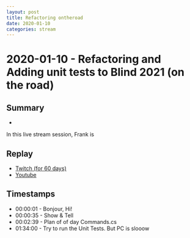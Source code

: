 ```yaml
---
layout: post
title: Refactoring ontheroad
date: 2020-01-10
categories: stream
---
```



# 2020-01-10 - Refactoring and Adding unit tests to Blind 2021 (on the road)

## Summary
-

In this live stream session, Frank is 

## Replay


- [Twitch (for 60 days)](https://www.twitch.tv/videos/533778476)
- [Youtube](https://youtu.be/M45790DoCRA)


## Timestamps


- 00:00:01 - Bonjour, Hi!
- 00:00:35 - Show & Tell
- 00:02:39 - Plan of of day Commands.cs
- 01:34:00 - Try to run the Unit Tests. But PC is slooow

